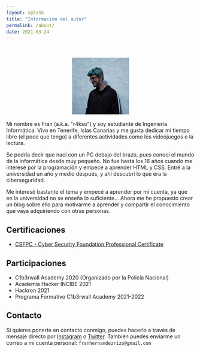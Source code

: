 ```yaml
---
layout: splash
title: "Información del autor"
permalink: /about/
date: 2021-03-24
---
```


<br>

<p align="center">
<img src="/assets/images/about/cover.jpg" width="30%">
</p>

Mi nombre es Fran (a.k.a. "r4kso") y soy estudiante de Ingeniería Informática. Vivo en Tenerife, Islas Canarias y me gusta dedicar mi tiempo libre (el poco que tengo) a diferentes actividades como los videojuegos o la lectura.

Se podría decir que nací con un PC debajo del brazo, pues conocí el mundo de la informática desde muy pequeño. No fue hasta los 16 años cuando me interesé por la programación y empecé a aprender HTML y CSS. Entré a la universidad un año y medio después, y ahí descubrí lo que era la ciberseguridad.

Me interesó bastante el tema y empecé a aprender por mi cuenta, ya que en la universidad no se enseña lo suficiente... Ahora me he propuesto crear un blog sobre ello para motivarme a aprender y compartir el conocimiento que vaya adquiriendo con otras personas.
## Certificaciones
- [CSFPC - Cyber Security Foundation Professional Certificate](https://www.credly.com/badges/4a0f9e5c-f0a3-4768-91dd-c398741e839f?)

## Participaciones
- C1b3rwall Academy 2020 (Organizado por la Policía Nacional)
- Academia Hacker INCIBE 2021
- Hackron 2021
- Programa Formativo C1b3rwall Academy 2021-2022

## Contacto
Si quieres ponerte en contacto conmigo, puedes hacerlo a través de mensaje directo por [Instagram](https://www.instagram.com/notaboutfran/) o [Twitter](https://twitter.com/notaboutfran). También puedes enviarme un correo a mi cuenta personal:
`franhernandezrizo@gmail.com`
